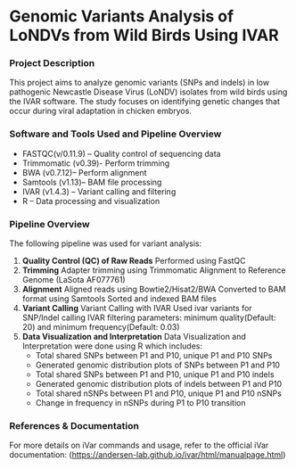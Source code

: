 # Genomic Variants Analysis of LoNDVs from Wild Birds Using IVAR 

### Project Description
This project aims to analyze genomic variants (SNPs and indels) in low pathogenic Newcastle Disease Virus (LoNDV) isolates from wild birds using the IVAR software. The study focuses on identifying genetic changes that occur during viral adaptation in chicken embryos.

### Software and Tools Used and Pipeline Overview 
- FASTQC(v/0.11.9) – Quality control of sequencing data
- Trimmomatic (v0.39)- Perform trimming
- BWA (v0.7.12)– Perform alignment 
- Samtools (v1.13)– BAM file processing
- IVAR (v1.4.3) – Variant calling and filtering
- R – Data processing and visualization

### Pipeline Overview
The following pipeline was used for variant analysis:

1. **Quality Control (QC) of Raw Reads**
   Performed using FastQC
2. **Trimming**
   Adapter trimming using Trimmomatic
   Alignment to Reference Genome (LaSota AF077761)
3. **Alignment**
   Aligned reads using Bowtie2/Hisat2/BWA
   Converted to BAM format using Samtools
   Sorted and indexed BAM files
4. **Variant Calling**
   Variant Calling with IVAR
   Used ivar variants for SNP/Indel calling
   IVAR filtering parameters: minimum quality(Default: 20) and minimum      frequency(Default: 0.03)
5. **Data Visualization and Interpretation**
   Data Visualization and Interpretation were done using R which includes:
   - Total shared SNPs between P1 and P10, unique P1 and P10 SNPs
   - Generated genomic distribution plots of SNPs between P1 and P10
   - Total shared SNPs between P1 and P10, unique P1 and P10 indels
   - Generated genomic distribution plots of indels between P1 and P10
   - Total shared nSNPs between P1 and P10, unique P1 and P10 nSNPs
   - Change in frequency in nSNPs during P1 to P10 transition

### References & Documentation
For more details on iVar commands and usage, refer to the official iVar documentation:
(https://andersen-lab.github.io/ivar/html/manualpage.html)
